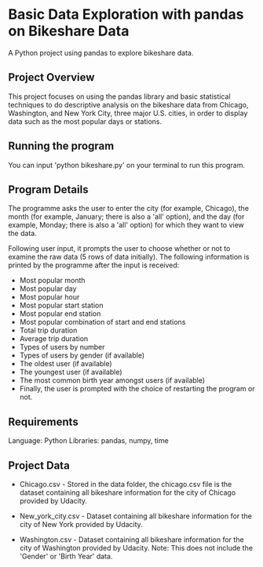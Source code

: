 # Basic Data Exploration with pandas on Bikeshare Data
A Python project using pandas to explore bikeshare data.

## Project Overview
This project focuses on using the pandas library and basic statistical techniques to do descriptive analysis on the bikeshare data from Chicago, Washington, and New York City, three major U.S. cities, in order to display data such as the most popular days or stations.

## Running the program
You can input 'python bikeshare.py' on your terminal to run this program.

## Program Details
The programme asks the user to enter the city (for example, Chicago), the month (for example, January; there is also a 'all' option), and the day (for example, Monday; there is also a 'all' option) for which they want to view the data.

Following user input, it prompts the user to choose whether or not to examine the raw data (5 rows of data initially). The following information is printed by the programme after the input is received:

- Most popular month
- Most popular day
- Most popular hour
- Most popular start station
- Most popular end station
- Most popular combination of start and end stations
- Total trip duration
- Average trip duration
- Types of users by number
- Types of users by gender (if available)
- The oldest user (if available)
- The youngest user (if available)
- The most common birth year amongst users (if available)
- Finally, the user is prompted with the choice of restarting the program or not.

## Requirements
Language: Python 
Libraries: pandas, numpy, time

## Project Data
- Chicago.csv - Stored in the data folder, the chicago.csv file is the dataset containing all bikeshare information for the city of Chicago provided by Udacity.

- New_york_city.csv - Dataset containing all bikeshare information for the city of New York provided by Udacity.

- Washington.csv - Dataset containing all bikeshare information for the city of Washington provided by Udacity. Note: This does not include the 'Gender' or 'Birth Year' data.

